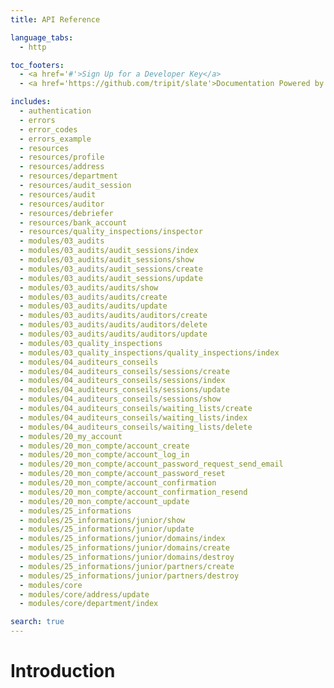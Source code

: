```yaml
---
title: API Reference

language_tabs:
  - http

toc_footers:
  - <a href='#'>Sign Up for a Developer Key</a>
  - <a href='https://github.com/tripit/slate'>Documentation Powered by Slate</a>

includes:
  - authentication
  - errors
  - error_codes
  - errors_example
  - resources
  - resources/profile
  - resources/address
  - resources/department
  - resources/audit_session
  - resources/audit
  - resources/auditor
  - resources/debriefer
  - resources/bank_account
  - resources/quality_inspections/inspector
  - modules/03_audits
  - modules/03_audits/audit_sessions/index
  - modules/03_audits/audit_sessions/show
  - modules/03_audits/audit_sessions/create
  - modules/03_audits/audit_sessions/update
  - modules/03_audits/audits/show
  - modules/03_audits/audits/create
  - modules/03_audits/audits/update
  - modules/03_audits/audits/auditors/create
  - modules/03_audits/audits/auditors/delete
  - modules/03_audits/audits/auditors/update
  - modules/03_quality_inspections
  - modules/03_quality_inspections/quality_inspections/index
  - modules/04_auditeurs_conseils
  - modules/04_auditeurs_conseils/sessions/create
  - modules/04_auditeurs_conseils/sessions/index
  - modules/04_auditeurs_conseils/sessions/update
  - modules/04_auditeurs_conseils/sessions/show
  - modules/04_auditeurs_conseils/waiting_lists/create
  - modules/04_auditeurs_conseils/waiting_lists/index
  - modules/04_auditeurs_conseils/waiting_lists/delete
  - modules/20_my_account
  - modules/20_mon_compte/account_create
  - modules/20_mon_compte/account_log_in
  - modules/20_mon_compte/account_password_request_send_email
  - modules/20_mon_compte/account_password_reset
  - modules/20_mon_compte/account_confirmation
  - modules/20_mon_compte/account_confirmation_resend
  - modules/20_mon_compte/account_update
  - modules/25_informations
  - modules/25_informations/junior/show
  - modules/25_informations/junior/update
  - modules/25_informations/junior/domains/index
  - modules/25_informations/junior/domains/create
  - modules/25_informations/junior/domains/destroy
  - modules/25_informations/junior/partners/create
  - modules/25_informations/junior/partners/destroy
  - modules/core
  - modules/core/address/update
  - modules/core/department/index

search: true
---
```


# Introduction
